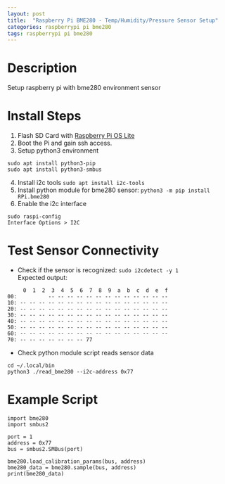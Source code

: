 ```yaml
---
layout: post
title:  "Raspberry Pi BME280 - Temp/Humidity/Pressure Sensor Setup"
categories: raspberrypi pi bme280
tags: raspberrypi pi bme280
---
```


# Description
Setup raspberry pi with bme280 environment sensor


# Install Steps
1. Flash SD Card with [Raspberry Pi OS Lite](https://www.raspberrypi.org/software/operating-systems/#raspberry-pi-os-32-bit)
2. Boot the Pi and gain ssh access.
3. Setup python3 environment
```
sudo apt install python3-pip
sudo apt install python3-smbus
```
4. Install i2c tools `sudo apt install i2c-tools`
5. Install python module for bme280 sensor: `python3 -m pip install RPi.bme280`
6. Enable the i2c interface 
```
sudo raspi-config
Interface Options > I2C 
```

# Test Sensor Connectivity
* Check if the sensor is recognized: `sudo i2cdetect -y 1`  
Expected output:
```
     0  1  2  3  4  5  6  7  8  9  a  b  c  d  e  f
00:          -- -- -- -- -- -- -- -- -- -- -- -- -- 
10: -- -- -- -- -- -- -- -- -- -- -- -- -- -- -- -- 
20: -- -- -- -- -- -- -- -- -- -- -- -- -- -- -- -- 
30: -- -- -- -- -- -- -- -- -- -- -- -- -- -- -- -- 
40: -- -- -- -- -- -- -- -- -- -- -- -- -- -- -- -- 
50: -- -- -- -- -- -- -- -- -- -- -- -- -- -- -- -- 
60: -- -- -- -- -- -- -- -- -- -- -- -- -- -- -- -- 
70: -- -- -- -- -- -- -- 77                         

```

* Check python module script reads sensor data
```
cd ~/.local/bin
python3 ./read_bme280 --i2c-address 0x77
```

# Example Script
```
import bme280
import smbus2

port = 1
address = 0x77
bus = smbus2.SMBus(port)

bme280.load_calibration_params(bus, address)
bme280_data = bme280.sample(bus, address)
print(bme280_data)